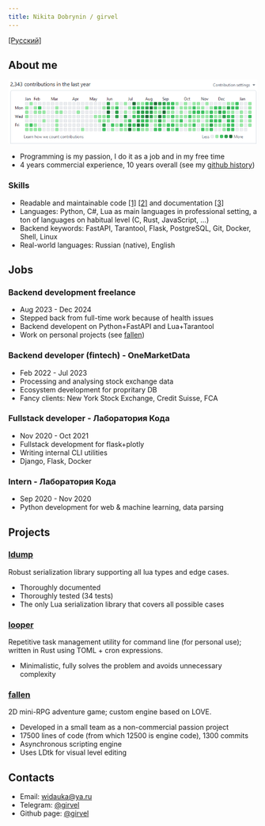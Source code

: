 ```yaml
---
title: Nikita Dobrynin / girvel
---
```


[\[Русский\]](/)

## About me

![](/assets/github_activity.png)

- Programming is my passion, I do it as a job and in my free time
- 4 years commercial experience, 10 years overall (see my [github history](https://github.com/girvel))

### Skills

- Readable and maintainable code [\[1\]](https://github.com/girvel/fallen/blob/6403fa1b2e065861b3e76af4e1edf1e8ad09c3f0/tech/sound.lua) [\[2\]](https://github.com/girvel/ldump/blob/f644aafafadd49ca258d605bfaa1c05379577d30/init.lua) and documentation [\[3\]](https://github.com/girvel/ldump/blob/f644aafafadd49ca258d605bfaa1c05379577d30/README.md)
- Languages: Python, C#, Lua as main languages in professional setting, a ton of languages on habitual level (C, Rust, JavaScript, ...)
- Backend keywords: FastAPI, Tarantool, Flask, PostgreSQL, Git, Docker, Shell, Linux
- Real-world languages: Russian (native), English


## Jobs

### Backend development freelance

- Aug 2023 - Dec 2024
- Stepped back from full-time work because of health issues
- Backend developent on Python+FastAPI and Lua+Tarantool
- Work on personal projects (see [fallen](#fallen))

### Backend developer (fintech) - OneMarketData

- Feb 2022 - Jul 2023
- Processing and analysing stock exchange data
- Ecosystem development for propritary DB
- Fancy clients: New York Stock Exchange, Credit Suisse, FCA

### Fullstack developer - Лаборатория Кода

- Nov 2020 - Oct 2021
- Fullstack development for flask+plotly
- Writing internal CLI utilities
- Django, Flask, Docker

### Intern - Лаборатория Кода

- Sep 2020 - Nov 2020
- Python development for web & machine learning, data parsing


## Projects

### [ldump](https://github.com/girvel/ldump)

Robust serialization library supporting all lua types and edge cases.

- Thoroughly documented
- Thoroughly tested (34 tests)
- The only Lua serialization library that covers all possible cases

### [looper](https://github.com/girvel/looper)

Repetitive task management utility for command line (for personal use); written in Rust using TOML + cron expressions.

- Minimalistic, fully solves the problem and avoids unnecessary complexity

### [fallen](https://github.com/girvel/fallen)

2D mini-RPG adventure game; custom engine based on LOVE.

- Developed in a small team as a non-commercial passion project
- 17500 lines of code (from which 12500 is engine code), 1300 commits
- Asynchronous scripting engine
- Uses LDtk for visual level editing


## Contacts

- Email: [widauka@ya.ru](mailto://widauka@ya.ru)
- Telegram: [@girvel](https://t.me/girvel)
- Github page: [@girvel](https://github.com/girvel)
